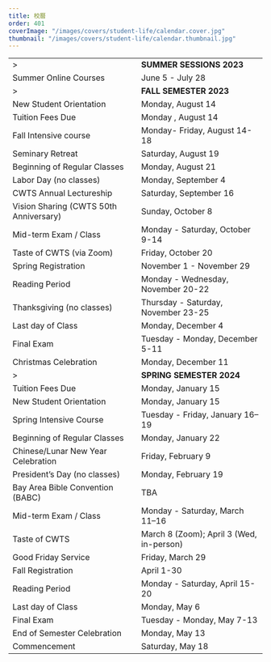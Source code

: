 ```yaml
---
title: 校曆
order: 401
coverImage: "/images/covers/student-life/calendar.cover.jpg"
thumbnail: "/images/covers/student-life/calendar.thumbnail.jpg"
---
```


<style>
    table thead {
        display: none;
    }
    td[colspan] {
        padding-top: 1.5rem;
    }
</style>

|                                        |                                          |
| -------------------------------------- | ---------------------------------------- |
| >                                      | **SUMMER SESSIONS 2023**                 |
| Summer Online Courses                  | June 5 - July 28                         |
| >                                      | **FALL SEMESTER 2023**                   |
| New Student Orientation                | Monday, August 14                        |
| Tuition Fees Due                       | Monday , August 14                       |
| Fall Intensive course                  | Monday- Friday, August 14-18             |
| Seminary Retreat                       | Saturday, August 19                      |
| Beginning of Regular Classes           | Monday, August 21                        |
| Labor Day (no classes)                 | Monday, September 4                      |
| CWTS Annual Lectureship                | Saturday, September 16                   |
| Vision Sharing (CWTS 50th Anniversary) | Sunday, October 8                        |
| Mid-term Exam / Class                  | Monday - Saturday, October 9-14          |
| Taste of CWTS (via Zoom)               | Friday, October 20                       |
| Spring Registration                    | November 1 - November 29                 |
| Reading Period                         | Monday - Wednesday, November 20-22       |
| Thanksgiving (no classes)              | Thursday - Saturday, November 23-25      |
| Last day of Class                      | Monday, December 4                       |
| Final Exam                             | Tuesday - Monday, December 5-11          |
| Christmas Celebration                  | Monday, December 11                      |
| >                                      | **SPRING SEMESTER 2024**                 |
| Tuition Fees Due                       | Monday, January 15                       |
| New Student Orientation                | Monday, January 15                       |
| Spring Intensive Course                | Tuesday - Friday, January 16–19          |
| Beginning of Regular Classes           | Monday, January 22                       |
| Chinese/Lunar New Year Celebration     | Friday, February 9                       |
| President’s Day (no classes)           | Monday, February 19                      |
| Bay Area Bible Convention (BABC)       | TBA                                      |
| Mid-term Exam / Class                  | Monday - Saturday, March 11–16           |
| Taste of CWTS                          | March 8 (Zoom); April 3 (Wed, in-person) |
| Good Friday Service                    | Friday, March 29                         |
| Fall Registration                      | April 1-30                               |
| Reading Period                         | Monday - Saturday, April 15-20           |
| Last day of Class                      | Monday, May 6                            |
| Final Exam                             | Tuesday - Monday, May 7-13               |
| End of Semester Celebration            | Monday, May 13                           |
| Commencement                           | Saturday, May 18                         |
